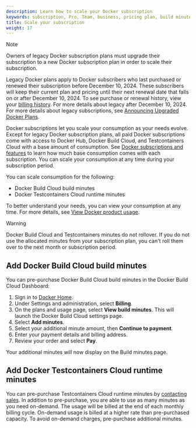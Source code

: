 ```yaml
---
description: Learn how to scale your Docker subscription
keywords: subscription, Pro, Team, business, pricing plan, build minutes, test container minutes, pull limit
title: Scale your subscription
weight: 17
---
```


> [!NOTE]
>
> Owners of legacy Docker subscription plans must upgrade their subscription to a new
> Docker subscription plan in order to scale their subscription.
>
> Legacy Docker plans apply to Docker subscribers who last purchased or renewed
> their subscription before December 10, 2024. These subscribers will keep
> their current plan and pricing until their next renewal date that falls on or
> after December 10, 2024. To see purchase or renewal history, view your
> [billing history](../billing/history.md). For more details about legacy
> after December 10, 2024. For more details about legacy
> subscriptions, see [Announcing Upgraded Docker
> Plans](https://www.docker.com/blog/november-2024-updated-plans-announcement/).

Docker subscriptions let you scale your consumption as your needs evolve. Except
for legacy Docker subscription plans, all paid Docker subscriptions come with
access to Docker Hub, Docker Build Cloud, and Testcontainers Cloud with a base
amount of consumption. See [Docker subscriptions and features](./details.md) to
learn how much base consumption comes with each subscription. You can scale your
consumption at any time during your subscription period.

You can scale consumption for the following:

- Docker Build Cloud build minutes
- Docker Testcontainers Cloud runtime minutes

To better understand your needs, you can view your consumption at any time. For
more details, see [View Docker product
usage](../admin/organization/manage-products.md#view-docker-product-usage).

> [!WARNING]
>
> Docker Build Cloud and Testcontainers minutes do not rollover. If you do not use the allocated minutes from your subscription plan, you can't roll them over to the next month or subscription period.

## Add Docker Build Cloud build minutes

You can pre-purchase Docker Build Cloud build minutes in the Docker Build Cloud Dashboard:

1. Sign in to [Docker Home](https://app.docker.com/).
2. Under Settings and administration, select **Billing**.
3. On the plans and usage page, select **View build minutes**.
    This will launch the Docker Build Cloud settings page.
4. Select **Add minutes**.
5. Select your additional minute amount, then **Continue to payment**.
6. Enter your payment details and billing address.
7. Review your order and select **Pay**.

Your additional minutes will now display on the Build minutes page.

## Add Docker Testcontainers Cloud runtime minutes

You can pre-purchase Testcontainers Cloud runtime minutes by [contacting
 sales](https://www.docker.com/pricing/contact-sales/). In addition to
pre-purchase, you are able to use as many minutes as you need on-demand. The
usage will be billed at the end of each monthly billing cycle. On-demand usage
is billed at a higher rate than pre-purchased capacity. To avoid on-demand
charges, pre-purchase additional minutes.